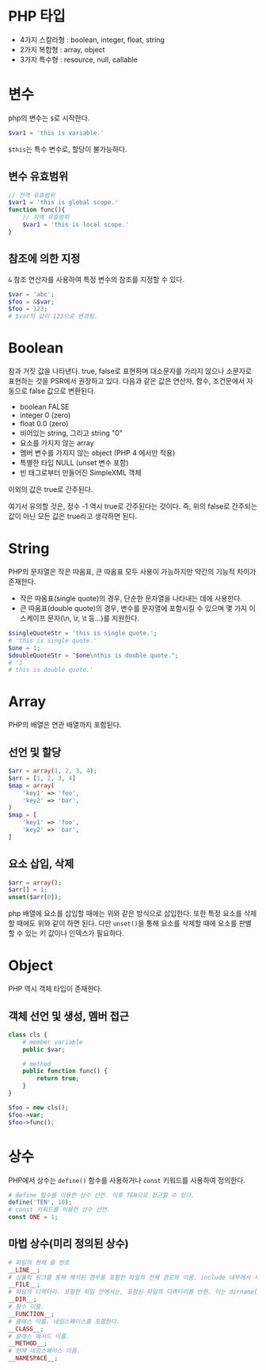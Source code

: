 # PHP 타입
- 4가지 스칼라형 : boolean, integer, float, string
- 2가지 복합형 : array, object
- 3가지 특수형 : resource, null, callable


# 변수
php의 변수는 `$`로 시작한다.
```php
$var1 = 'this is variable.'
```

`$this`는 특수 변수로, 할당이 불가능하다.

## 변수 유효범위
```php
// 전역 유효범위
$var1 = 'this is global scope.'
function func(){
    // 지역 유효범위
    $var1 = 'this is local scope.'
}
```

## 참조에 의한 지정
`&` 참조 연산자를 사용하여 특정 변수의 참조를 지정할 수 있다.
```php
$var = 'abc';
$foo = &$var;
$foo = 123;
# $var의 값이 123으로 변경됨.
```


# Boolean
참과 거짓 값을 나타낸다. true, false로 표현하며 대소문자를 가리지 않으나 소문자로 표현하는 것을 PSR에서 권장하고 있다.
다음과 같은 값은 연산자, 함수, 조건문에서 자동으로 false 값으로 변환된다.

- boolean FALSE
- integer 0 (zero)
- float 0.0 (zero)
- 비어있는 string, 그리고 string "0"
- 요소를 가지지 않는 array
- 멤버 변수를 가지지 않는 object (PHP 4 에서만 적용)
- 특별한 타입 NULL (unset 변수 포함)
- 빈 태그로부터 만들어진 SimpleXML 객체

이외의 값은 true로 간주된다.

여기서 유의할 것은, 정수 -1 역시 true로 간주된다는 것이다. 즉, 위의 false로 간주되는 값이 아닌 모든 값은 true라고 생각하면 된다.

# String
PHP의 문자열은 작은 따옴표, 큰 따옴표 모두 사용이 가능하지만 약간의 기능적 차이가 존재한다.
- 작은 따옴표(single quote)의 경우, 단순한 문자열을 나타내는 데에 사용한다.
- 큰 따옴표(double quote)의 경우, 변수를 문자열에 포함시킬 수 있으며 몇 가지 이스케이프 문자(\n, \r, \t 등...)를 지원한다.

```php
$singleQuoteStr = 'this is single quote.';
# 'this is single quote.'
$one = 1;
$doubleQuoteStr = "$one\nthis is double quote.";
# '1
# this is double quote.'
```

# Array
PHP의 배열은 연관 배열까지 포함된다.

## 선언 및 할당
```php
$arr = array(1, 2, 3, 4);
$arr = [1, 2, 3, 4]
$map = array(
    'key1' => 'foo',
    'key2' => 'bar',
)
$map = [
    'key1' => 'foo',
    'key2' => 'bar',
]
```

## 요소 삽입, 삭제
```php
$arr = array();
$arr[] = 1;
unset($arr[0]);
```
php 배열에 요소를 삽입할 때에는 위와 같은 방식으로 삽입한다. 또한 특정 요소를 삭제할 때에도 위와 같이 하면 된다. 다만 `unset()`을 통해 요소를 삭제할 때에 요소를 판별할 수 있는 키 값이나 인덱스가 필요하다.


# Object
PHP 역시 객체 타입이 존재한다.

## 객체 선언 및 생성, 멤버 접근
```php
class cls {
    # member variable
    public $var;

    # method
    public function func() {
        return true;
    }
}

$foo = new cls();
$foo->var;
$foo->func();
```

# 상수
PHP에서 상수는 `define()` 함수를 사용하거나 `const` 키워드를 사용하여 정의한다.
```php
# define 함수를 이용한 상수 선언. 이후 TEN으로 접근할 수 있다.
define('TEN', 10);
# const 키워드를 이용한 상수 선언.
const ONE = 1;
```

## 마법 상수(미리 정의된 상수)
```php
# 파일의 현재 줄 번호
__LINE__;
# 심볼릭 링크를 통해 해석된 경우를 포함한 파일의 전체 경로와 이름. include 내부에서 사용할 경우, include된 파일명이 반환.
__FILE__;
# 파일의 디렉터리. 포함한 파일 안에서는, 포함된 파일의 디렉터리를 반환. 이는 dirname(__FILE__)과 동일하다. 디렉터리 이름은 루트 디렉터리가 아닌 이상, 마지막에 슬래시(/)를 포함하지 않는다.
__DIR__;
# 함수 이름.
__FUNCTION__;
# 클래스 이름. 네임스페이스를 포함한다.
__CLASS__;
# 클래스 메서드 이름.
__METHOD__;
# 현재 네임스페이스 이름.
__NAMESPACE__;
```